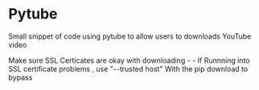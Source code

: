 # Pytube
Small snippet of code using pytube to allow users to downloads YouTube video

Make sure SSL Certicates are okay with downloading - -
If Runnning into SSL certificate problems , use "--trusted host" With the pip download to bypass
